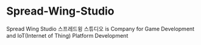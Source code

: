 # Spread-Wing-Studio

Spread Wing Studio 스프레드윙 스튜디오 is Company for Game Development and IoT(Internet of Thing) Platform Development 
